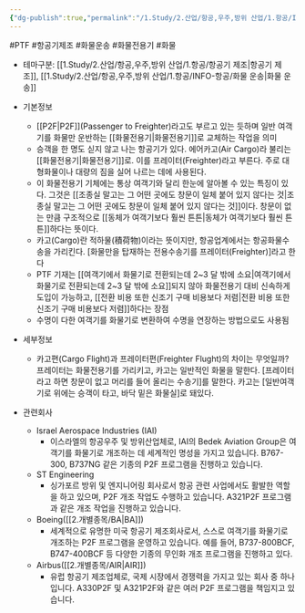 ```yaml
---
{"dg-publish":true,"permalink":"/1.Study/2.산업/항공,우주,방위 산업/1.항공/INFO-항공/PTF/","created":"2024-11-20T21:02:29.473+09:00","updated":"2025-06-26T17:12:49.587+09:00"}
---
```


#PTF #항공기제조 #화물운송 #화물전용기 #화물 

- 테마구분: [[1.Study/2.산업/항공,우주,방위 산업/1.항공/항공기 제조\|항공기 제조]], [[1.Study/2.산업/항공,우주,방위 산업/1.항공/INFO-항공/화물 운송\|화물 운송]]


- 기본정보
	- [[P2F\|P2F]](Passenger to Freighter)라고도 부르고 있는 듯하며 일반 여객기를 화물만 운반하는 [[화물전용기\|화물전용기]]로 교체하는 작업을 의미
	- 승객을 한 명도 싣지 않고 나는 항공기가 있다. 에어카고(Air Cargo)라 불리는 [[화물전용기\|화물전용기]]로. 이를 프레이터(Freighter)라고 부른다. 주로 대형화물이나 대량의 짐을 실어 나르는 데에 사용된다.
	- 이 화물전용기 기체에는 통상 여객기와 달리 한눈에 알아볼 수 있는 특징이 있다. 그것은 [[조종실 말고는 그 어떤 곳에도 창문이 일체 붙어 있지 않다는 것\|조종실 말고는 그 어떤 곳에도 창문이 일체 붙어 있지 않다는 것]]이다. 창문이 없는 만큼 구조적으로 [[동체가 여객기보다 훨씬 튼튼\|동체가 여객기보다 훨씬 튼튼]]하다는 뜻이다.
	- 카고(Cargo)란 적하물(積荷物)이라는 뜻이지만, 항공업계에서는 항공화물수송을 가리킨다. [화물만을 탑재하는 전용수송기를 프레이터(Freighter)]라고 한다
	- PTF 기재는 [[여객기에서 화물기로 전환되는데 2~3 달 밖에 소요\|여객기에서 화물기로 전환되는데 2~3 달 밖에 소요]]되지 않아 화물전용기 대비 신속하게 도입이 가능하고, [[전환 비용 또한 신조기 구매 비용보다 저렴\|전환 비용 또한 신조기 구매 비용보다 저렴]]하다는 장점
	- 수명이 다한 여객기를 화물기로 변환하여 수명을 연장하는 방법으로도 사용됨



- 세부정보
	- 카고편(Cargo Flight)과 프레이터편(Freighter Flught)의 차이는 무엇일까?
		프레이터는 화물전용기를 가리키고, 카고는 일반적인 화물을 말한다. [프레이터라고 하면 창문이 없고 머리를 들어 올리는 수송기]를 말한다. 카고는 [일반여객기로 위에는 승객이 타고, 바닥 밑은 화물실]로 돼있다.



- 관련회사
	- Israel Aerospace Industries (IAI)
		- 이스라엘의 항공우주 및 방위산업체로, IAI의 Bedek Aviation Group은 여객기를 화물기로 개조하는 데 세계적인 명성을 가지고 있습니다. B767-300, B737NG 같은 기종의 P2F 프로그램을 진행하고 있습니다.
	- ST Engineering
		- 싱가포르 방위 및 엔지니어링 회사로서 항공 관련 사업에서도 활발한 역할을 하고 있으며, P2F 개조 작업도 수행하고 있습니다. A321P2F 프로그램과 같은 개조 작업을 진행하고 있습니다.
	- Boeing([[2.개별종목/BA\|BA]])
		- 세계적으로 유명한 미국 항공기 제조회사로서, 스스로 여객기를 화물기로 개조하는 P2F 프로그램을 운영하고 있습니다. 예를 들어, B737-800BCF, B747-400BCF 등 다양한 기종의 무인화 개조 프로그램을 진행하고 있다.
	- Airbus([[2.개별종목/AIR\|AIR]])
		- 유럽 항공기 제조업체로, 국제 시장에서 경쟁력을 가지고 있는 회사 중 하나입니다. A330P2F 및 A321P2F와 같은 여러 P2F 프로그램을 책임지고 있습니다.